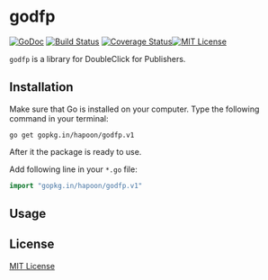 godfp
==========
[![GoDoc](https://godoc.org/github.com/hapoon/godfp?status.png)](https://godoc.org/github.com/hapoon/godfp)
[![Build Status](https://travis-ci.org/hapoon/godfp.svg?branch=master)](https://travis-ci.org/hapoon/godfp)
[![Coverage Status](https://coveralls.io/repos/github/hapoon/godfp/badge.svg?branch=master)](https://coveralls.io/github/hapoon/godfp?branch=master)[![MIT License](http://img.shields.io/badge/license-MIT-blue.svg?style=flat)](https://raw.githubusercontent.com/hapoon/godfp/master/LICENSE)

`godfp` is a library for DoubleClick for Publishers.

## Installation

Make sure that Go is installed on your computer. Type the following command in your terminal:

`go get gopkg.in/hapoon/godfp.v1`

After it the package is ready to use.

Add following line in your `*.go` file:

```go
import "gopkg.in/hapoon/godfp.v1"
```

## Usage

## License

[MIT License](LICENSE)